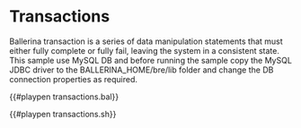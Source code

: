 # Transactions

Ballerina transaction is a series of data manipulation  statements that must either fully complete or fully fail,  leaving the system in a consistent state. 
This sample use MySQL DB and before running the sample copy the MySQL JDBC driver to the BALLERINA_HOME/bre/lib folder and change the DB connection properties as required.

{{#playpen transactions.bal}}

{{#playpen transactions.sh}}